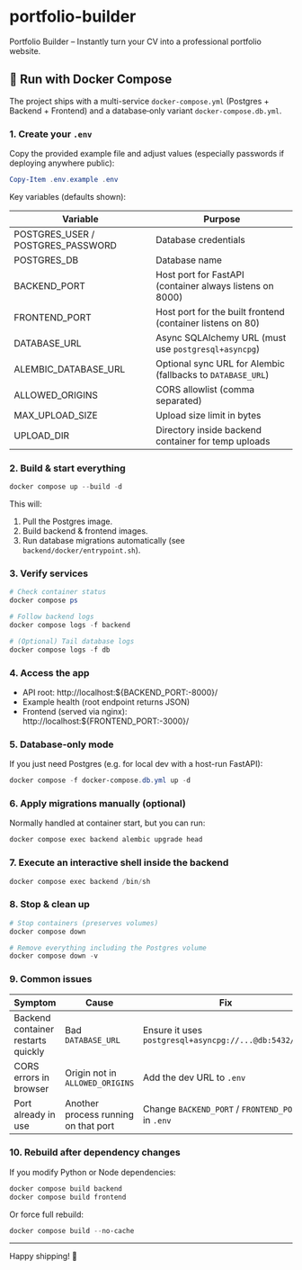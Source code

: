 # portfolio-builder
Portfolio Builder – Instantly turn your CV into a professional portfolio website.

## 🐳 Run with Docker Compose

The project ships with a multi-service `docker-compose.yml` (Postgres + Backend + Frontend) and a database‑only variant `docker-compose.db.yml`.

### 1. Create your `.env`

Copy the provided example file and adjust values (especially passwords if deploying anywhere public):

```powershell
Copy-Item .env.example .env
```

Key variables (defaults shown):

| Variable | Purpose |
|----------|---------|
| POSTGRES_USER / POSTGRES_PASSWORD | Database credentials |
| POSTGRES_DB | Database name |
| BACKEND_PORT | Host port for FastAPI (container always listens on 8000) |
| FRONTEND_PORT | Host port for the built frontend (container listens on 80) |
| DATABASE_URL | Async SQLAlchemy URL (must use `postgresql+asyncpg`) |
| ALEMBIC_DATABASE_URL | Optional sync URL for Alembic (fallbacks to `DATABASE_URL`) |
| ALLOWED_ORIGINS | CORS allowlist (comma separated) |
| MAX_UPLOAD_SIZE | Upload size limit in bytes |
| UPLOAD_DIR | Directory inside backend container for temp uploads |

### 2. Build & start everything

```powershell
docker compose up --build -d
```

This will:
1. Pull the Postgres image.
2. Build backend & frontend images.
3. Run database migrations automatically (see `backend/docker/entrypoint.sh`).

### 3. Verify services

```powershell
# Check container status
docker compose ps

# Follow backend logs
docker compose logs -f backend

# (Optional) Tail database logs
docker compose logs -f db
```

### 4. Access the app

- API root: http://localhost:${BACKEND_PORT:-8000}/
- Example health (root endpoint returns JSON)
- Frontend (served via nginx): http://localhost:${FRONTEND_PORT:-3000}/

### 5. Database-only mode

If you just need Postgres (e.g. for local dev with a host-run FastAPI):

```powershell
docker compose -f docker-compose.db.yml up -d
```

### 6. Apply migrations manually (optional)

Normally handled at container start, but you can run:

```powershell
docker compose exec backend alembic upgrade head
```

### 7. Execute an interactive shell inside the backend

```powershell
docker compose exec backend /bin/sh
```

### 8. Stop & clean up

```powershell
# Stop containers (preserves volumes)
docker compose down

# Remove everything including the Postgres volume
docker compose down -v
```

### 9. Common issues

| Symptom | Cause | Fix |
|---------|-------|-----|
| Backend container restarts quickly | Bad `DATABASE_URL` | Ensure it uses `postgresql+asyncpg://...@db:5432/...` |
| CORS errors in browser | Origin not in `ALLOWED_ORIGINS` | Add the dev URL to `.env` |
| Port already in use | Another process running on that port | Change `BACKEND_PORT` / `FRONTEND_PORT` in `.env` |

### 10. Rebuild after dependency changes

If you modify Python or Node dependencies:

```powershell
docker compose build backend
docker compose build frontend
```

Or force full rebuild:

```powershell
docker compose build --no-cache
```

---

Happy shipping! 🚀
